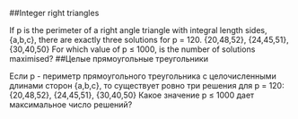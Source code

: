 ##Integer right triangles

If p is the perimeter of a right angle triangle with integral length sides, {a,b,c}, there are exactly three solutions for p = 120.
{20,48,52}, {24,45,51}, {30,40,50}
For which value of p ≤ 1000, is the number of solutions maximised?
##Целые прямоугольные треугольники

Если p - периметр прямоугольного треугольника с целочисленными длинами сторон {a,b,c}, то существует ровно три решения для p = 120:{20,48,52}, {24,45,51}, {30,40,50}
Какое значение p ≤ 1000 дает максимальное число решений?
